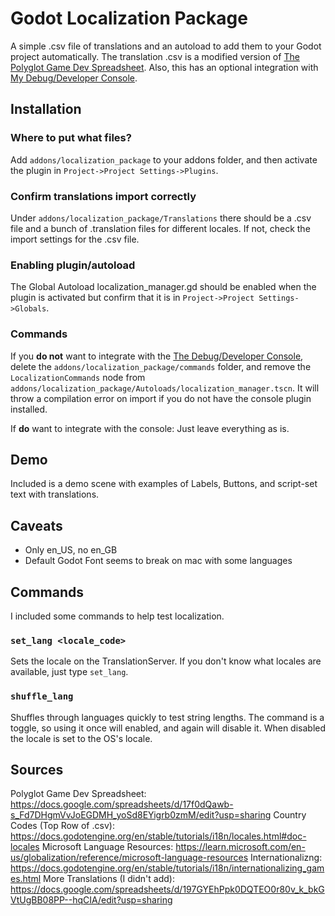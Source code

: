 # Godot Localization Package

A simple .csv file of translations and an autoload to add them to your Godot project automatically. The translation .csv is a modified version of [The Polyglot Game Dev Spreadsheet](https://docs.google.com/spreadsheets/d/17f0dQawb-s_Fd7DHgmVvJoEGDMH_yoSd8EYigrb0zmM/edit?usp=sharing). Also, this has an optional integration with [My Debug/Developer Console](https://github.com/WeekieNHN/GodotDevConsole).

## Installation

### Where to put what files?
Add `addons/localization_package` to your addons folder, and then activate the plugin in `Project->Project Settings->Plugins`.  

### Confirm translations import correctly

Under `addons/localization_package/Translations` there should be a .csv file and a bunch of .translation files for different locales. If not, check the import settings for the .csv file.

### Enabling plugin/autoload

The Global Autoload localization_manager.gd should be enabled when the plugin is activated but confirm that it is in `Project->Project Settings->Globals`.

### Commands

If you **do not** want to integrate with the [The Debug/Developer Console](https://github.com/WeekieNHN/GodotDevConsole), delete the `addons/localization_package/commands` folder, and remove the `LocalizationCommands` node from `addons/localization_package/Autoloads/localization_manager.tscn`. It will throw a compilation error on import if you do not have the console plugin installed.

If **do** want to integrate with the console: Just leave everything as is.

## Demo

Included is a demo scene with examples of Labels, Buttons, and script-set text with translations.

## Caveats

- Only en_US, no en_GB
- Default Godot Font seems to break on mac with some languages

## Commands

I included some commands to help test localization.

### `set_lang <locale_code>`

Sets the locale on the TranslationServer. If you don't know what locales are available, just type `set_lang`.

### `shuffle_lang`

Shuffles through languages quickly to test string lengths. The command is a toggle, so using it once will enabled, and again will disable it. When disabled the locale is set to the OS's locale.

## Sources
Polyglot Game Dev Spreadsheet: https://docs.google.com/spreadsheets/d/17f0dQawb-s_Fd7DHgmVvJoEGDMH_yoSd8EYigrb0zmM/edit?usp=sharing
Country Codes (Top Row of .csv): https://docs.godotengine.org/en/stable/tutorials/i18n/locales.html#doc-locales
Microsoft Language Resources: https://learn.microsoft.com/en-us/globalization/reference/microsoft-language-resources
Internationalizng: https://docs.godotengine.org/en/stable/tutorials/i18n/internationalizing_games.html
More Translations (I didn't add): https://docs.google.com/spreadsheets/d/197GYEhPpk0DQTEO0r80v_k_bkGVtUgBB08PP--hqCIA/edit?usp=sharing
